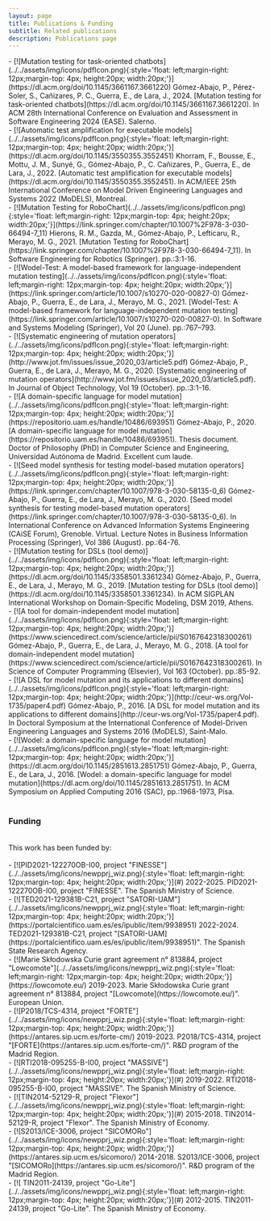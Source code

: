 ```yaml
---
layout: page
title: Publications & Funding
subtitle: Related publications
description: Publications page
---
```


<div style="text-align: left" markdown="1">
- [![Mutation testing for task-oriented chatbots](../../assets/img/icons/pdfIcon.png){:style='float: left;margin-right: 12px;margin-top: 4px; height:20px; width:20px;'}](https://dl.acm.org/doi/10.1145/3661167.3661220) Gómez-Abajo, P., Pérez-Soler, S., Cañizares, P. C., Guerra, E., de Lara, J., 2024. [Mutation testing for task-oriented chatbots](https://dl.acm.org/doi/10.1145/3661167.3661220). In ACM 28th International Conference on Evaluation and Assessment in Software Engineering 2024 (EASE). Salerno.
</div>
<div style="text-align: left" markdown="1">
- [![Automatic test amplification for executable models](../../assets/img/icons/pdfIcon.png){:style='float: left;margin-right: 12px;margin-top: 4px; height:20px; width:20px;'}](https://dl.acm.org/doi/10.1145/3550355.3552451) Khorram, F., Bousse, E., Mottu, J. M., Sunyé, G., Gómez-Abajo, P., C. Cañizares, P., Guerra, E., de Lara, J., 2022. [Automatic test amplification for executable models](https://dl.acm.org/doi/10.1145/3550355.3552451). In ACM/IEEE 25th International Conference on Model Driven Engineering Languages and Systems 2022 (MoDELS), Montreal.
</div>
<div style="text-align: left" markdown="1">
- [![Mutation Testing for RoboChart](../../assets/img/icons/pdfIcon.png){:style='float: left;margin-right: 12px;margin-top: 4px; height:20px; width:20px;'}](https://link.springer.com/chapter/10.1007%2F978-3-030-66494-7_11) Hierons, R. M., Gazda, M., Gómez-Abajo, P., Lefticaru, R., Merayo, M. G., 2021. [Mutation Testing for RoboChart](https://link.springer.com/chapter/10.1007%2F978-3-030-66494-7_11). In Software Engineering for Robotics (Springer). pp.:3:1-16.
</div>
<div style="text-align: left" markdown="1">
- [![Wodel-Test: A model-based framework for language-independent mutation testing](../../assets/img/icons/pdfIcon.png){:style='float: left;margin-right: 12px;margin-top: 4px; height:20px; width:20px;'}](https://link.springer.com/article/10.1007/s10270-020-00827-0) Gómez-Abajo, P., Guerra, E., de Lara, J., Merayo, M. G., 2021. [Wodel-Test: A model-based framework for language-independent mutation testing](https://link.springer.com/article/10.1007/s10270-020-00827-0). In Software and Systems Modeling (Springer), Vol 20 (June). pp.:767–793.
</div>
<div style="text-align: left" markdown="1">
- [![Systematic engineering of mutation operators](../../assets/img/icons/pdfIcon.png){:style='float: left;margin-right: 12px;margin-top: 4px; height:20px; width:20px;'}](http://www.jot.fm/issues/issue_2020_03/article5.pdf) Gómez-Abajo, P., Guerra, E., de Lara, J., Merayo, M. G., 2020. [Systematic engineering of mutation operators](http://www.jot.fm/issues/issue_2020_03/article5.pdf). In Journal of Object Technology, Vol 19 (October). pp.:3:1-16.
</div>
<div style="text-align: left" markdown="1">
- [![A domain-specific language for model mutation](../../assets/img/icons/pdfIcon.png){:style='float: left;margin-right: 12px;margin-top: 4px; height:20px; width:20px;'}](https://repositorio.uam.es/handle/10486/693951) Gómez-Abajo, P., 2020. [A domain-specific language for model mutation](https://repositorio.uam.es/handle/10486/693951). Thesis document. Doctor of Philosophy (PhD) in Computer Science and Engineering, Universidad Autónoma de Madrid. Excellent cum laude.
</div>
<div style="text-align: left" markdown="1">
- [![Seed model synthesis for testing model-based mutation operators](../../assets/img/icons/pdfIcon.png){:style='float: left;margin-right: 12px;margin-top: 4px; height:20px; width:20px;'}](https://link.springer.com/chapter/10.1007/978-3-030-58135-0_6) Gómez-Abajo, P., Guerra, E., de Lara, J., Merayo, M. G., 2020. [Seed model synthesis for testing model-based mutation operators](https://link.springer.com/chapter/10.1007/978-3-030-58135-0_6). In International Conference on Advanced Information Systems Engineering (CAiSE Forum), Grenoble. Virtual. Lecture Notes in Business Information Processing (Springer), Vol 386 (August). pp.:64-76.
</div>
<div style="text-align: left" markdown="1">
- [![Mutation testing for DSLs (tool demo)](../../assets/img/icons/pdfIcon.png){:style='float: left;margin-right: 12px;margin-top: 4px; height:20px; width:20px;'}](https://dl.acm.org/doi/10.1145/3358501.3361234) Gómez-Abajo, P., Guerra, E., de Lara, J., Merayo, M. G., 2019. [Mutation testing for DSLs (tool demo)](https://dl.acm.org/doi/10.1145/3358501.3361234). In ACM SIGPLAN International Workshop on Domain-Specific Modeling, DSM 2019, Athens.
</div>
<div style="text-align: left" markdown="1">
- [![A tool for domain-independent model mutation](../../assets/img/icons/pdfIcon.png){:style='float: left;margin-right: 12px;margin-top: 4px; height:20px; width:20px;'}](https://www.sciencedirect.com/science/article/pii/S0167642318300261) Gómez-Abajo, P., Guerra, E., de Lara, J., Merayo, M. G., 2018. [A tool for domain-independent model mutation](https://www.sciencedirect.com/science/article/pii/S0167642318300261). In Science of Computer Programming (Elsevier), Vol 163 (October). pp.:85-92.
</div>
<div style="text-align: left" markdown="1">
- [![A DSL for model mutation and its applications to different domains](../../assets/img/icons/pdfIcon.png){:style='float: left;margin-right: 12px;margin-top: 4px; height:20px; width:20px;'}](http://ceur-ws.org/Vol-1735/paper4.pdf) Gómez-Abajo, P., 2016. [A DSL for model mutation and its applications to different domains](http://ceur-ws.org/Vol-1735/paper4.pdf). In Doctoral Symposium at the International Conference of Model-Driven Engineering Languages and Systems 2016 (MoDELS), Saint-Malo.
</div>
<div style="text-align: left" markdown="1">
- [![Wodel: a domain-specific language for model mutation](../../assets/img/icons/pdfIcon.png){:style='float: left;margin-right: 12px;margin-top: 4px; height:20px; width:20px;'}](https://dl.acm.org/doi/10.1145/2851613.2851751) Gómez-Abajo, P., Guerra, E., de Lara, J., 2016. [Wodel: a domain-specific language for model mutation](https://dl.acm.org/doi/10.1145/2851613.2851751). In ACM Symposium on Applied Computing 2016 (SAC), pp.:1968-1973, Pisa.
</div>
<br>

### Funding
<br>
This work has been funded by:
<br>
<br>
<div style="text-align: left" markdown="1">
- [![PID2021-122270OB-I00, project "FINESSE"](../../assets/img/icons/newpprj_wiz.png){:style='float: left;margin-right: 12px;margin-top: 4px; height:20px; width:20px;'}](#) 2022-2025. PID2021-122270OB-I00, project "FINESSE". The Spanish Ministry of Science. 
</div>
<div style="text-align: left" markdown="1">
- [![TED2021-129381B-C21, project "SATORI-UAM"](../../assets/img/icons/newpprj_wiz.png){:style='float: left;margin-right: 12px;margin-top: 4px; height:20px; width:20px;'}](https://portalcientifico.uam.es/es/ipublic/item/9938951) 2022-2024. TED2021-129381B-C21, project "[SATORI-UAM](https://portalcientifico.uam.es/es/ipublic/item/9938951)". The Spanish State Research Agency.
</div>
<div style="text-align: left" markdown="1">
- [![Marie Skłodowska Curie grant agreement n° 813884, project "Lowcomote"](../../assets/img/icons/newpprj_wiz.png){:style='float: left;margin-right: 12px;margin-top: 4px; height:20px; width:20px;'}](https://lowcomote.eu/) 2019-2023. Marie Skłodowska Curie grant agreement n° 813884, project "[Lowcomote](https://lowcomote.eu/)". European Union.
</div>
<div style="text-align: left" markdown="1">
- [![P2018/TCS-4314, project "FORTE"](../../assets/img/icons/newpprj_wiz.png){:style='float: left;margin-right: 12px;margin-top: 4px; height:20px; width:20px;'}](https://antares.sip.ucm.es/forte-cm/) 2019-2023. P2018/TCS-4314, project "[FORTE](https://antares.sip.ucm.es/forte-cm/)". R&D program of the Madrid Region.
</div>
<div style="text-align: left" markdown="1">
- [![RTI2018-095255-B-I00, project "MASSIVE"](../../assets/img/icons/newpprj_wiz.png){:style='float: left;margin-right: 12px;margin-top: 4px; height:20px; width:20px;'}](#) 2019-2022. RTI2018-095255-B-I00, project "MASSIVE". The Spanish Ministry of Science.
</div>
<div style="text-align: left" markdown="1">
- [![TIN2014-52129-R, project "Flexor"](../../assets/img/icons/newpprj_wiz.png){:style='float: left;margin-right: 12px;margin-top: 4px; height:20px; width:20px;'}](#) 2015-2018. TIN2014-52129-R, project "Flexor". The Spanish Ministry of Economy.
</div>
<div style="text-align: left" markdown="1">
- [![S2013/ICE-3006, project "SICOMORo"](../../assets/img/icons/newpprj_wiz.png){:style='float: left;margin-right: 12px;margin-top: 4px; height:20px; width:20px;'}](https://antares.sip.ucm.es/sicomoro/) 2014-2018. S2013/ICE-3006, project "[SICOMORo](https://antares.sip.ucm.es/sicomoro/)". R&D program of the Madrid Region.
</div>
<div style="text-align: left" markdown="1">
- [![ TIN2011-24139, project "Go-Lite"](../../assets/img/icons/newpprj_wiz.png){:style='float: left;margin-right: 12px;margin-top: 4px; height:20px; width:20px;'}](#) 2012-2015. TIN2011-24139, project "Go-Lite". The Spanish Ministry of Economy. 
</div>
<br>